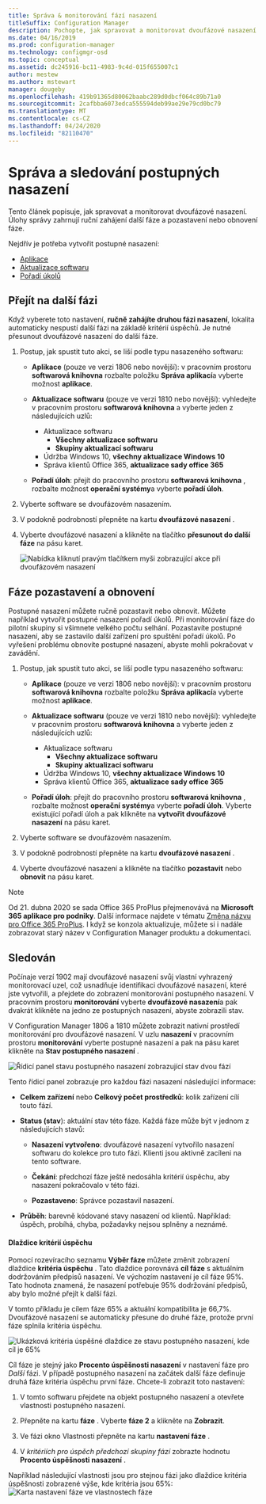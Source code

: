 ```yaml
---
title: Správa & monitorování fází nasazení
titleSuffix: Configuration Manager
description: Pochopte, jak spravovat a monitorovat dvoufázové nasazení softwaru v Configuration Manager.
ms.date: 04/16/2019
ms.prod: configuration-manager
ms.technology: configmgr-osd
ms.topic: conceptual
ms.assetid: dc245916-bc11-4983-9c4d-015f655007c1
author: mestew
ms.author: mstewart
manager: dougeby
ms.openlocfilehash: 419b91365d80062baabc289d0dbcf064c89b71a0
ms.sourcegitcommit: 2cafbba6073edca555594deb99ae29e79cd0bc79
ms.translationtype: MT
ms.contentlocale: cs-CZ
ms.lasthandoff: 04/24/2020
ms.locfileid: "82110470"
---
```

# <a name="manage-and-monitor-phased-deployments"></a>Správa a sledování postupných nasazení

Tento článek popisuje, jak spravovat a monitorovat dvoufázové nasazení. Úlohy správy zahrnují ruční zahájení další fáze a pozastavení nebo obnovení fáze. 

Nejdřív je potřeba vytvořit postupné nasazení: 
- [Aplikace](create-phased-deployment-for-task-sequence.md?toc=/sccm/apps/toc.json&bc=/sccm/apps/breadcrumb/toc.json)  
- [Aktualizace softwaru](create-phased-deployment-for-task-sequence.md?toc=/sccm/sum/toc.json&bc=/sccm/sum/breadcrumb/toc.json)  
- [Pořadí úkolů](create-phased-deployment-for-task-sequence.md)  



## <a name="move-to-the-next-phase"></a><a name="bkmk_move"></a>Přejít na další fázi

Když vyberete toto nastavení, **ručně zahájíte druhou fázi nasazení**, lokalita automaticky nespustí další fázi na základě kritérií úspěchů. Je nutné přesunout dvoufázové nasazení do další fáze.  

1. Postup, jak spustit tuto akci, se liší podle typu nasazeného softwaru:  

    - **Aplikace** (pouze ve verzi 1806 nebo novější): v pracovním prostoru **softwarová knihovna** rozbalte položku **Správa aplikací**a vyberte možnost **aplikace**.   

    - **Aktualizace softwaru** (pouze ve verzi 1810 nebo novější): vyhledejte v pracovním prostoru **softwarová knihovna** a vyberte jeden z následujících uzlů:    
        - Aktualizace softwaru  
            - **Všechny aktualizace softwaru**  
            - **Skupiny aktualizací softwaru**   
        - Údržba Windows 10, **všechny aktualizace Windows 10**  
        - Správa klientů Office 365, **aktualizace sady office 365**  

    - **Pořadí úloh**: přejít do pracovního prostoru **softwarová knihovna** , rozbalte možnost **operační systémy**a vyberte **pořadí úloh**.   

2. Vyberte software se dvoufázovém nasazením.  

3. V podokně podrobností přepněte na kartu **dvoufázové nasazení** .  

4. Vyberte dvoufázové nasazení a klikněte na tlačítko **přesunout do další fáze** na pásu karet.  

    ![Nabídka kliknutí pravým tlačítkem myši zobrazující akce při dvoufázovém nasazení](media/Suspend-phased-deployment.PNG)



## <a name="suspend-and-resume-phases"></a><a name="bkmk_suspend"></a>Fáze pozastavení a obnovení 

Postupné nasazení můžete ručně pozastavit nebo obnovit. Můžete například vytvořit postupné nasazení pořadí úkolů. Při monitorování fáze do pilotní skupiny si všimnete velkého počtu selhání. Pozastavíte postupné nasazení, aby se zastavilo další zařízení pro spuštění pořadí úkolů. Po vyřešení problému obnovíte postupné nasazení, abyste mohli pokračovat v zavádění. 

1. Postup, jak spustit tuto akci, se liší podle typu nasazeného softwaru:  

    - **Aplikace** (pouze ve verzi 1806 nebo novější): v pracovním prostoru **softwarová knihovna** rozbalte položku **Správa aplikací**a vyberte možnost **aplikace**.   

    - **Aktualizace softwaru** (pouze ve verzi 1810 nebo novější): vyhledejte v pracovním prostoru **softwarová knihovna** a vyberte jeden z následujících uzlů:    
        - Aktualizace softwaru  
            - **Všechny aktualizace softwaru**  
            - **Skupiny aktualizací softwaru**   
        - Údržba Windows 10, **všechny aktualizace Windows 10**  
        - Správa klientů Office 365, **aktualizace sady office 365**  

    - **Pořadí úloh**: přejít do pracovního prostoru **softwarová knihovna** , rozbalte možnost **operační systémy**a vyberte **pořadí úloh**. Vyberte existující pořadí úloh a pak klikněte na **vytvořit dvoufázové nasazení** na pásu karet.  

2. Vyberte software se dvoufázovém nasazením.  

3. V podokně podrobností přepněte na kartu **dvoufázové nasazení** .  

4. Vyberte dvoufázové nasazení a klikněte na tlačítko **pozastavit** nebo **obnovit** na pásu karet. 

> [!NOTE]
> Od 21. dubna 2020 se sada Office 365 ProPlus přejmenovává na **Microsoft 365 aplikace pro podniky**. Další informace najdete v tématu [Změna názvu pro Office 365 ProPlus](https://docs.microsoft.com/deployoffice/name-change). I když se konzola aktualizuje, můžete si i nadále zobrazovat starý název v Configuration Manager produktu a dokumentaci. 

<!-- Removed for 1806, need to clarify behavior with engineering
When you suspend a phased deployment, it sets the available and deadline times on the active deployments to a future time. When you resume, it generates a new schedule based on when you resume the phased deployment. The new schedule helps to avoid problems if you resume after the original deadline. For example, the initial schedule has the required deadline seven days after the deployment is available. You suspend it on the second day. If you aren't ready to resume it until day eight, you don't want the deployment to be immediately past the deadline. So it generates a new deadline starting from when you resume the phased deployment on day eight. 
-->


## <a name="monitor"></a><a name="bkmk_monitor"></a>Sledován
<!--1358577-->
Počínaje verzí 1902 mají dvoufázové nasazení svůj vlastní vyhrazený monitorovací uzel, což usnadňuje identifikaci dvoufázové nasazení, které jste vytvořili, a přejdete do zobrazení monitorování postupného nasazení. V pracovním prostoru **monitorování** vyberte **dvoufázové nasazení**a pak dvakrát klikněte na jedno ze postupných nasazení, abyste zobrazili stav. <!--3555949-->

V Configuration Manager 1806 a 1810 můžete zobrazit nativní prostředí monitorování pro dvoufázové nasazení. V uzlu **nasazení** v pracovním prostoru **monitorování** vyberte postupné nasazení a pak na pásu karet klikněte na **Stav postupného nasazení** .

![Řídicí panel stavu postupného nasazení zobrazující stav dvou fází](media/1358577-phased-deployment-status.png)

Tento řídicí panel zobrazuje pro každou fázi nasazení následující informace:  

- **Celkem zařízení** nebo **Celkový počet prostředků**: kolik zařízení cílí touto fází.  

- **Status (stav**): aktuální stav této fáze. Každá fáze může být v jednom z následujících stavů:  

    - **Nasazení vytvořeno**: dvoufázové nasazení vytvořilo nasazení softwaru do kolekce pro tuto fázi. Klienti jsou aktivně zacíleni na tento software.  

    - **Čekání**: předchozí fáze ještě nedosáhla kritérií úspěchu, aby nasazení pokračovalo v této fázi.  

    - **Pozastaveno**: Správce pozastavil nasazení.  

- **Průběh**: barevně kódované stavy nasazení od klientů. Například: úspěch, probíhá, chyba, požadavky nejsou splněny a neznámé. 

#### <a name="success-criteria-tile"></a>Dlaždice kritérií úspěchu

Pomocí rozevíracího seznamu **Výběr fáze** můžete změnit zobrazení dlaždice **kritéria úspěchu** . Tato dlaždice porovnává **cíl fáze** s aktuálním dodržováním předpisů nasazení. Ve výchozím nastavení je cíl fáze 95%. Tato hodnota znamená, že nasazení potřebuje 95% dodržování předpisů, aby bylo možné přejít k další fázi.

V tomto příkladu je cílem fáze 65% a aktuální kompatibilita je 66,7%. Dvoufázové nasazení se automaticky přesune do druhé fáze, protože první fáze splnila kritéria úspěchu.  

   ![Ukázková kritéria úspěšné dlaždice ze stavu postupného nasazení, kde cíl je 65%](media/pod-status-success-criteria-tile.png)

Cíl fáze je stejný jako **Procento úspěšnosti nasazení** v nastavení fáze pro *Další* fázi. V případě postupného nasazení na začátek další fáze definuje druhá fáze kritéria úspěchu první fáze. Chcete-li zobrazit toto nastavení: 

1. V tomto softwaru přejdete na objekt postupného nasazení a otevřete vlastnosti postupného nasazení.  

2. Přepněte na kartu **fáze** . Vyberte **fáze 2** a klikněte na **Zobrazit**.  

3. Ve fázi okno Vlastnosti přepněte na kartu **nastavení fáze** .  

4. V *kritériích pro úspěch předchozí skupiny fází* zobrazte hodnotu **Procento úspěšnosti nasazení** .  

Například následující vlastnosti jsou pro stejnou fázi jako dlaždice kritéria úspěšnosti zobrazené výše, kde kritéria jsou 65%:  
![Karta nastavení fáze ve vlastnostech fáze](media/phase-properties-phase-settings.png)

